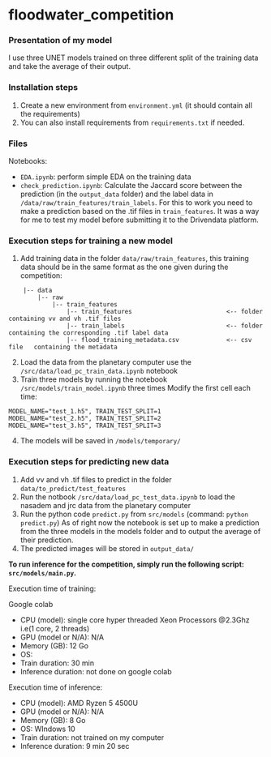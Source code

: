 # floodwater_competition

### Presentation of my model
I use three UNET models trained on three different split of the training data and take the average of their output.


### Installation steps

1. Create a new environment from `environment.yml` (it should contain all the requirements)
2. You can also install requirements from `requirements.txt` if needed.


### Files
Notebooks:
- `EDA.ipynb`: perform simple EDA on the training data
- `check_prediction.ipynb`: Calculate the Jaccard score between the prediction (in the `output_data` folder) and the label data in `/data/raw/train_features/train_labels`. For this to work you need to make a prediction based on the .tif files in `train_features`.
It was a way for me to test my model before submitting it to the Drivendata platform.


### Execution steps for training a new model

1. Add training data in the folder `data/raw/train_features`, this training data should be in the same format as the one given during the competition:

```
    |-- data
        |-- raw
            |-- train_features
                |-- train_features                          <-- folder     containing vv and vh .tif files
                |-- train_labels                            <-- folder     containing the corresponding .tif label data
                |-- flood_training_metadata.csv             <-- csv file   containing the metadata
```

2. Load the data from the planetary computer use the `/src/data/load_pc_train_data.ipynb` notebook
3. Train three models by running the notebook `/src/models/train_model.ipynb` three times
    Modify the first cell each time:
```
MODEL_NAME="test_1.h5", TRAIN_TEST_SPLIT=1
MODEL_NAME="test_2.h5", TRAIN_TEST_SPLIT=2
MODEL_NAME="test_3.h5", TRAIN_TEST_SPLIT=3
```
4. The models will be saved in `/models/temporary/`


### Execution steps for predicting new data

1. Add vv and vh .tif files to predict in the folder `data/to_predict/test_features`
2. Run the notbook `/src/data/load_pc_test_data.ipynb` to load the nasadem and jrc data from the planetary computer
2. Run the python code `predict.py` from `src/models` (command: `python predict.py`)
    As of right now the notebook is set up to make a prediction from the three models in the models folder and to output the average of their prediction.
3. The predicted images will be stored in `output_data/`

__To run inference for the competition, simply run the following script: `src/models/main.py`.__


Execution time of training:

Google colab
- CPU (model): single core hyper threaded Xeon Processors @2.3Ghz i.e(1 core, 2 threads)
- GPU (model or N/A): N/A
- Memory (GB): 12 Go
- OS:
- Train duration: 30 min
- Inference duration: not done on google colab

Execution time of inference:
- CPU (model): AMD Ryzen 5 4500U
- GPU (model or N/A): N/A
- Memory (GB): 8 Go
- OS: WIndows 10
- Train duration: not trained on my computer
- Inference duration: 9 min 20 sec
